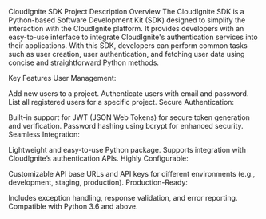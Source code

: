 CloudIgnite SDK Project Description
Overview
The CloudIgnite SDK is a Python-based Software Development Kit (SDK) designed to simplify the interaction with the CloudIgnite platform. It provides developers with an easy-to-use interface to integrate CloudIgnite's authentication services into their applications. With this SDK, developers can perform common tasks such as user creation, user authentication, and fetching user data using concise and straightforward Python methods.

Key Features
User Management:

Add new users to a project.
Authenticate users with email and password.
List all registered users for a specific project.
Secure Authentication:

Built-in support for JWT (JSON Web Tokens) for secure token generation and verification.
Password hashing using bcrypt for enhanced security.
Seamless Integration:

Lightweight and easy-to-use Python package.
Supports integration with CloudIgnite’s authentication APIs.
Highly Configurable:

Customizable API base URLs and API keys for different environments (e.g., development, staging, production).
Production-Ready:

Includes exception handling, response validation, and error reporting.
Compatible with Python 3.6 and above.
